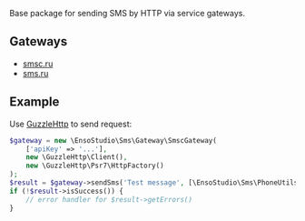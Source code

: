 Base package for sending SMS by HTTP via service gateways.

## Gateways

- [smsc.ru](https://github.com/ensostudio/sms-smsc)
- [sms.ru](https://github.com/ensostudio/sms-smsru)

## Example

Use [GuzzleHttp](https://github.com/guzzle) to send request:

```php
$gateway = new \EnsoStudio\Sms\Gateway\SmscGateway(
    ['apiKey' => '...'],
    new \GuzzleHttp\Client(),
    new \GuzzleHttp\Psr7\HttpFactory()
);
$result = $gateway->sendSms('Test message', [\EnsoStudio\Sms\PhoneUtils::sanitizeNumber('+7 905 710-71-71')]);
if (!$result->isSuccess()) {
    // error handler for $result->getErrors()
}
```